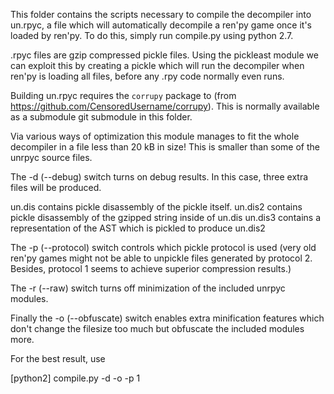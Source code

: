 This folder contains the scripts necessary to compile the decompiler into un.rpyc, a file which will
automatically decompile a ren'py game once it's loaded by ren'py. To do this, simply run compile.py
using python 2.7.

.rpyc files are gzip compressed pickle files. Using the pickleast module we can exploit this by
creating a pickle which will run the decompiler when ren'py is loading all files, before any .rpy
code normally even runs.

Building un.rpyc requires the `corrupy` package to (from https://github.com/CensoredUsername/corrupy).
This is normally available as a submodule git submodule in this folder. 

Via various ways of optimization this module manages to fit the whole decompiler in a file less
than 20 kB in size! This is smaller than some of the unrpyc source files.

The -d (--debug) switch turns on debug results. In this case, three extra files will be produced.

un.dis contains pickle disassembly of the pickle itself.
un.dis2 contains pickle disassembly of the gzipped string inside of un.dis
un.dis3 contains a representation of the AST which is pickled to produce un.dis2

The -p (--protocol) switch controls which pickle protocol is used (very old ren'py games might not be able to
unpickle files generated by protocol 2. Besides, protocol 1 seems to achieve superior compression
results.)

The -r (--raw) switch turns off minimization of the included unrpyc modules.

Finally the -o (--obfuscate) switch enables extra minification features which
don't change the filesize too much but obfuscate the included modules more.

For the best result, use

[python2] compile.py -d -o -p 1
